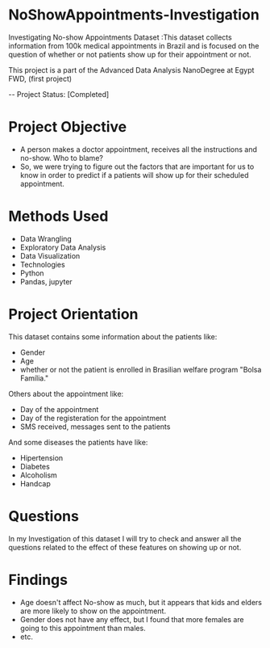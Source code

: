 # NoShowAppointments-Investigation
Investigating No-show Appointments Dataset :This dataset collects information from 100k medical appointments in Brazil and is focused on the question of whether or not patients show up for their appointment or not.

This project is a part of the Advanced Data Analysis NanoDegree at Egypt FWD, (first project)

-- Project Status: [Completed]
# Project Objective
- A person makes a doctor appointment, receives all the instructions and no-show. Who to blame? 
- So, we were trying to figure out the factors that are important for us to know in order to predict if a patients will show up for their scheduled appointment.

# Methods Used
- Data Wrangling
- Exploratory Data Analysis
- Data Visualization
- Technologies
- Python
- Pandas, jupyter
# Project Orientation
This dataset contains some information about the patients like:
- Gender
- Age
- whether or not the patient is enrolled in Brasilian welfare program "Bolsa Família."

Others about the appointment like:
- Day of the appointment
- Day of the registeration for the appointment
- SMS received, messages sent to the patients

And some diseases the patients have like:
- Hipertension
- Diabetes
- Alcoholism
- Handcap
# Questions
In my Investigation of this dataset I will try to check and answer all the questions related to the effect of these features on showing up or not.

# Findings
- Age doesn't affect No-show as much, but it appears that kids and elders are more likely to show on the appointment.
- Gender does not have any effect, but I found that more females are going to this appointment than males.
- etc.
